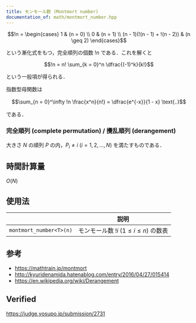 ```yaml
---
title: モンモール数 (Montmort number)
documentation_of: math/montmort_number.hpp
---
```


$$!n = \begin{cases} 1 & (n = 0) \\ 0 & (n = 1) \\ (n - 1)(!(n - 1) + !(n - 2)) & (n \geq 2) \end{cases}$$

という漸化式をもつ，完全順列の個数 $!n$ である．これを解くと

$$!n = n! \sum_{k = 0}^n \dfrac{(-1)^k}{k!}$$

という一般項が得られる．

指数型母関数は

$$\sum_{n = 0}^\infty !n \frac{x^n}{n!} = \dfrac{e^{-x}}{1 - x} \text{．}$$

である．


### 完全順列 (complete permutation) / 攪乱順列 (derangement)

大きさ $N$ の順列 $P$ の内，$P_i \neq i \ (i = 1, 2, \ldots, N)$ を満たすものである．


## 時間計算量

$O(N)$


## 使用法

||説明|
|:--:|:--:|
|`montmort_number<T>(n)`|モンモール数 $!i \ (1 \leq i \leq n)$ の数表|


## 参考

- https://mathtrain.jp/montmort
- http://kyuridenamida.hatenablog.com/entry/2016/04/27/015414
- https://en.wikipedia.org/wiki/Derangement


## Verified

https://judge.yosupo.jp/submission/2731
